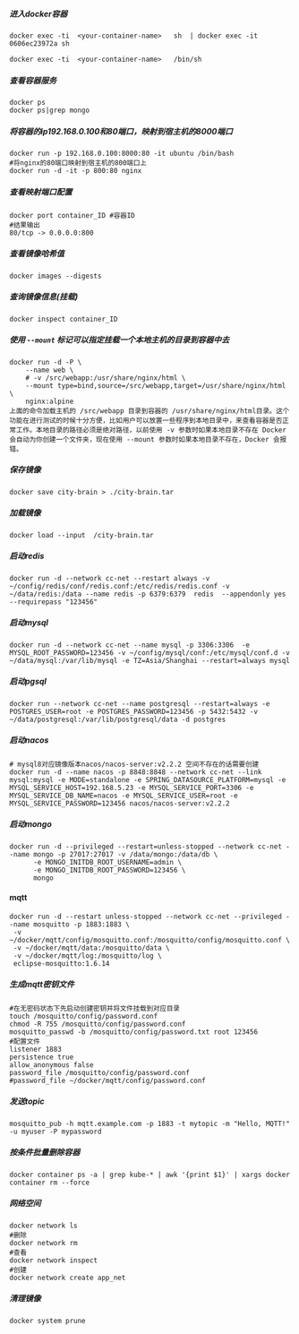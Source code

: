 ##### 进入docker容器

```shell
docker exec -ti  <your-container-name>   sh  | docker exec -it 0606ec23972a sh

docker exec -ti  <your-container-name>   /bin/sh
```

##### 查看容器服务

```
docker ps
docker ps|grep mongo
```

##### 将容器的ip192.168.0.100和80端口，映射到宿主机的8000端口

```
docker run -p 192.168.0.100:8000:80 -it ubuntu /bin/bash
#将nginx的80端口映射到宿主机的800端口上
docker run -d -it -p 800:80 nginx 
```

##### 查看映射端口配置

```
docker port container_ID #容器ID
#结果输出
80/tcp -> 0.0.0.0:800
```

##### 查看镜像哈希值

```
docker images --digests
```

##### 查询镜像信息(挂载)

```shell
docker inspect container_ID
```

##### 使用 `--mount` 标记可以指定挂载一个本地主机的目录到容器中去

```shell
docker run -d -P \
    --name web \
    # -v /src/webapp:/usr/share/nginx/html \
    --mount type=bind,source=/src/webapp,target=/usr/share/nginx/html \
    nginx:alpine
上面的命令加载主机的 /src/webapp 目录到容器的 /usr/share/nginx/html目录。这个功能在进行测试的时候十分方便，比如用户可以放置一些程序到本地目录中，来查看容器是否正常工作。本地目录的路径必须是绝对路径，以前使用 -v 参数时如果本地目录不存在 Docker 会自动为你创建一个文件夹，现在使用 --mount 参数时如果本地目录不存在，Docker 会报错。    
```

##### 保存镜像

```shell
docker save city-brain > ./city-brain.tar
```

##### 加载镜像

```
docker load --input  /city-brain.tar
```

##### 启动redis

```shell
docker run -d --network cc-net --restart always -v ~/config/redis/conf/redis.conf:/etc/redis/redis.conf -v ~/data/redis:/data --name redis -p 6379:6379  redis  --appendonly yes --requirepass "123456" 
```

##### 启动mysql

```
docker run -d --network cc-net --name mysql -p 3306:3306  -e MYSQL_ROOT_PASSWORD=123456 -v ~/config/mysql/conf:/etc/mysql/conf.d -v ~/data/mysql:/var/lib/mysql -e TZ=Asia/Shanghai --restart=always mysql
```

##### 启动pgsql

```
docker run --network cc-net --name postgresql --restart=always -e POSTGRES_USER=root -e POSTGRES_PASSWORD=123456 -p 5432:5432 -v ~/data/postgresql:/var/lib/postgresql/data -d postgres
```

##### 启动nacos

```shell
# mysql8对应镜像版本nacos/nacos-server:v2.2.2 空间不存在的话需要创建
docker run -d --name nacos -p 8848:8848 --network cc-net --link mysql:mysql -e MODE=standalone -e SPRING_DATASOURCE_PLATFORM=mysql -e MYSQL_SERVICE_HOST=192.168.5.23 -e MYSQL_SERVICE_PORT=3306 -e MYSQL_SERVICE_DB_NAME=nacos -e MYSQL_SERVICE_USER=root -e MYSQL_SERVICE_PASSWORD=123456 nacos/nacos-server:v2.2.2
```

##### 启动mongo

```shell
docker run -d --privileged --restart=unless-stopped --network cc-net --name mongo -p 27017:27017 -v /data/mongo:/data/db \
      -e MONGO_INITDB_ROOT_USERNAME=admin \
      -e MONGO_INITDB_ROOT_PASSWORD=123456 \
      mongo
```

#### mqtt

```
docker run -d --restart unless-stopped --network cc-net --privileged --name mosquitto -p 1883:1883 \
 -v ~/docker/mqtt/config/mosquitto.conf:/mosquitto/config/mosquitto.conf \
 -v ~/docker/mqtt/data:/mosquitto/data \
 -v ~/docker/mqtt/log:/mosquitto/log \
 eclipse-mosquitto:1.6.14
```

##### 生成mqtt密钥文件

```shell
#在无密码状态下先启动创建密钥并将文件挂载到对应目录
touch /mosquitto/config/password.conf
chmod -R 755 /mosquitto/config/password.conf
mosquitto_passwd -b /mosquitto/config/password.txt root 123456
#配置文件
listener 1883
persistence true
allow_anonymous false
password_file /mosquitto/config/password.conf
#password_file ~/docker/mqtt/config/password.conf
```

##### 发送topic

```shell
mosquitto_pub -h mqtt.example.com -p 1883 -t mytopic -m "Hello, MQTT!" -u myuser -P mypassword
```



##### 按条件批量删除容器

```
docker container ps -a | grep kube-* | awk '{print $1}' | xargs docker container rm --force
```

##### 网络空间

```shell
docker network ls 
#删除
docker network rm
#查看
docker network inspect 
#创建
docker network create app_net
```

##### 清理镜像

```shell
docker system prune
```

